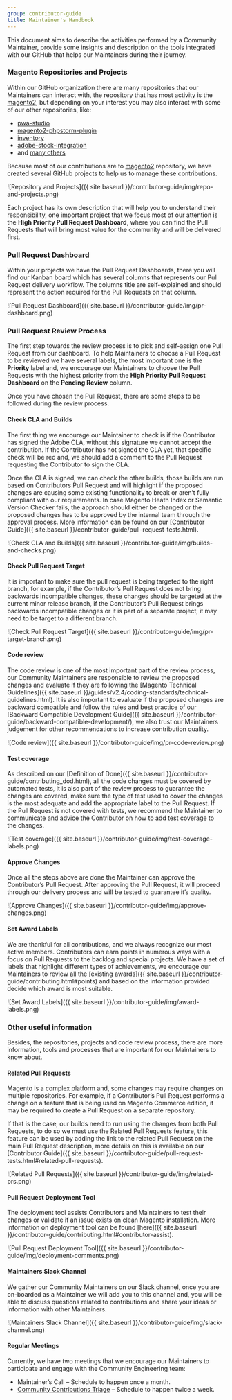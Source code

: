 ```yaml
---
group: contributor-guide
title: Maintainer's Handbook
---
```


This document aims to describe the activities performed by a Community Maintainer, provide some insights and description on the tools integrated with our GitHub that helps our Maintainers during their journey.

### Magento Repositories and Projects

Within our GitHub organization there are many repositories that our Maintainers can interact with, the repository that has most activity is the [magento2](https://github.com/magento/magento2), but depending on your interest you may also interact with some of our other repositories, like:

-  [pwa-studio](https://github.com/magento/pwa-studio)
-  [magento2-phpstorm-plugin](https://github.com/magento/magento2-phpstorm-plugin)
-  [inventory](https://github.com/magento/inventory)
-  [adobe-stock-integration](https://github.com/magento/adobe-stock-integration)
-  and [many others](https://github.com/magento)

Because most of our contributions are to [magento2](https://github.com/magento/magento2) repository, we have created several GitHub projects to help us to manage these contributions.

![Repository and Projects]({{ site.baseurl }}/contributor-guide/img/repo-and-projects.png)

Each project has its own description that will help you to understand their responsibility, one important project that we focus most of our attention is the **High Priority Pull Request Dashboard**, where you can find the Pull Requests that will bring most value for the community and will be delivered first.

### Pull Request Dashboard

Within your projects we have the Pull Request Dashboards, there you will find our Kanban board which has several columns that represents our Pull Request delivery workflow. The columns title are self-explained and should represent the action required for the Pull Requests on that column.

![Pull Request Dashboard]({{ site.baseurl }}/contributor-guide/img/pr-dashboard.png)

### Pull Request Review Process

The first step towards the review process is to pick and self-assign one Pull Request from our dashboard. To help Maintainers to choose a Pull Request to be reviewed we have several labels, the most important one is the **Priority** label and, we encourage our Maintainers to choose the Pull Requests with the highest priority from the **High Priority Pull Request Dashboard** on the **Pending Review** column.

Once you have chosen the Pull Request, there are some steps to be followed during the review process.

#### Check CLA and Builds

The first thing we encourage our Maintainer to check is if the Contributor has signed the Adobe CLA, without this signature we cannot accept the contribution. If the Contributor has not signed the CLA yet, that specific check will be red and, we should add a comment to the Pull Request requesting the Contributor to sign the CLA.

Once the CLA is signed, we can check the other builds, those builds are run based on Contributors Pull Request and will highlight if the proposed changes are causing some existing functionality to break or aren’t fully compliant with our requirements. In case Magento Heath Index or Semantic Version Checker fails, the approach should either be changed or the proposed changes has to be approved by the internal team through the approval process. More information can be found on our [Contributor Guide]({{ site.baseurl }}/contributor-guide/pull-request-tests.html).

![Check CLA and Builds]({{ site.baseurl }}/contributor-guide/img/builds-and-checks.png)

#### Check Pull Request Target

It is important to make sure the pull request is being targeted to the right branch, for example, if the Contributor’s Pull Request does not bring backwards incompatible changes, these changes should be targeted at the current minor release branch, if the Contributor’s Pull Request brings backwards incompatible changes or it is part of a separate project, it may need to be target to a different branch.

![Check Pull Request Target]({{ site.baseurl }}/contributor-guide/img/pr-target-branch.png)

#### Code review

The code review is one of the most important part of the review process, our Community Maintainers are responsible to review the proposed changes and evaluate if they are following the [Magento Technical Guidelines]({{ site.baseurl }}/guides/v2.4/coding-standards/technical-guidelines.html). It is also important to evaluate if the proposed changes are backward compatible and follow the rules and best practice of our [Backward Compatible Development Guide]({{ site.baseurl }}/contributor-guide/backward-compatible-development/), we also trust our Maintainers judgement for other recommendations to increase contribution quality.

![Code review]({{ site.baseurl }}/contributor-guide/img/pr-code-review.png)

#### Test coverage

As described on our [Definition of Done]({{ site.baseurl }}/contributor-guide/contributing_dod.html), all the code changes must be covered by automated tests, it is also part of the review process to guarantee the changes are covered, make sure the type of test used to cover the changes is the most adequate and add the appropriate label to the Pull Request. If the Pull Request is not covered with tests, we recommend the Maintainer to communicate and advice the Contributor on how to add test coverage to the changes.

![Test coverage]({{ site.baseurl }}/contributor-guide/img/test-coverage-labels.png)

#### Approve Changes

Once all the steps above are done the Maintainer can approve the Contributor’s Pull Request. After approving the Pull Request, it will proceed through our delivery process and will be tested to guarantee it’s quality.

![Approve Changes]({{ site.baseurl }}/contributor-guide/img/approve-changes.png)

#### Set Award Labels

We are thankful for all contributions, and we always recognize our most active members. Contributors can earn points in numerous ways with a focus on Pull Requests to the backlog and special projects. We have a set of labels that highlight different types of achievements, we encourage our Maintainers to review all the [existing awards]({{ site.baseurl }}/contributor-guide/contributing.html#points) and based on the information provided decide which award is most suitable.

![Set Award Labels]({{ site.baseurl }}/contributor-guide/img/award-labels.png)

### Other useful information

Besides, the repositories, projects and code review process, there are more information, tools and processes that are important for our Maintainers to know about.

#### Related Pull Requests

Magento is a complex platform and, some changes may require changes on multiple repositories. For example, if a Contributor’s Pull Request performs a change on a feature that is being used on Magento Commerce edition, it may be required to create a Pull Request on a separate repository.

If that is the case, our builds need to run using the changes from both Pull Requests, to do so we must use the Related Pull Requests feature, this feature can be used by adding the link to the related Pull Request on the main Pull Request description, more details on this is available on our [Contributor Guide]({{ site.baseurl }}/contributor-guide/pull-request-tests.html#related-pull-requests).

![Related Pull Requests]({{ site.baseurl }}/contributor-guide/img/related-prs.png)

#### Pull Request Deployment Tool

The deployment tool assists Contributors and Maintainers to test their changes or validate if an issue exists on clean Magento installation. More information on deployment tool can be found [here]({{ site.baseurl }}/contributor-guide/contributing.html#contributor-assist).

![Pull Request Deployment Tool]({{ site.baseurl }}/contributor-guide/img/deployment-comments.png)

#### Maintainers Slack Channel

We gather our Community Maintainers on our Slack channel, once you are on-boarded as a Maintainer we will add you to this channel and, you will be able to discuss questions related to contributions and share your ideas or information with other Maintainers.

![Maintainers Slack Channel]({{ site.baseurl }}/contributor-guide/img/slack-channel.png)

#### Regular Meetings

Currently, we have two meetings that we encourage our Maintainers to participate and engage with the Community Engineering team:

-  Maintainer’s Call – Schedule to happen once a month.
-  [Community Contributions Triage](https://github.com/magento/magento2/wiki/Public-Triage-Meeting) – Schedule to happen twice a week.

